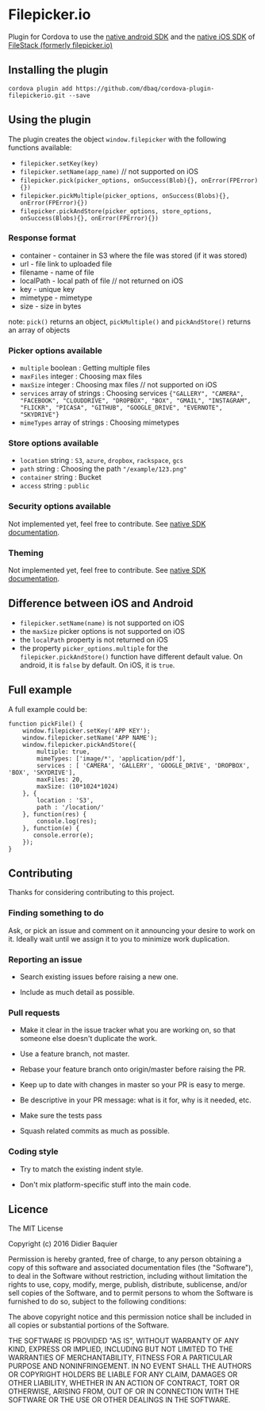 # Filepicker.io 

Plugin for Cordova to use the [native android SDK](https://github.com/Ink/filepicker-android) and the [native iOS SDK](https://github.com/filestack/FSPicker) of [FileStack (formerly filepicker.io)](https://www.filestack.com/) 

## Installing the plugin ##
```
cordova plugin add https://github.com/dbaq/cordova-plugin-filepickerio.git --save
```

## Using the plugin ##
The plugin creates the object `window.filepicker` with the following functions available:

 * `filepicker.setKey(key)`
 * `filepicker.setName(app_name)` // not supported on iOS
 * `filepicker.pick(picker_options, onSuccess(Blob){}, onError(FPError){})`
 * `filepicker.pickMultiple(picker_options, onSuccess(Blobs){}, onError(FPError){})`
 * `filepicker.pickAndStore(picker_options, store_options, onSuccess(Blobs){}, onError(FPError){})`

### Response format ##
 * container - container in S3 where the file was stored (if it was stored)
 * url - file link to uploaded file
 * filename - name of file
 * localPath - local path of file // not returned on iOS
 * key - unique key
 * mimetype - mimetype
 * size - size in bytes

note: `pick()` returns an object, `pickMultiple()` and `pickAndStore()` returns an array of objects

### Picker options available ##
 * ```multiple``` boolean : Getting multiple files
 * ```maxFiles``` integer : Choosing max files
 * ```maxSize``` integer : Choosing max files // not supported on iOS
 * ```services``` array of strings : Choosing services ```{"GALLERY", "CAMERA", "FACEBOOK", "CLOUDDRIVE", "DROPBOX", "BOX", "GMAIL", "INSTAGRAM", "FLICKR", "PICASA", "GITHUB", "GOOGLE_DRIVE", "EVERNOTE", "SKYDRIVE"}```
 * ```mimeTypes``` array of strings : Choosing mimetypes


### Store options available ##
 * ```location``` string : `S3`, `azure`, `dropbox`, `rackspace`, `gcs` 
 * ```path``` string : Choosing the path ```"/example/123.png"```
 * ```container``` string : Bucket
 * ```access``` string :  ```public```

### Security options available ##
Not implemented yet, feel free to contribute. See [native SDK documentation](https://github.com/Ink/filepicker-android#security).

### Theming ##
Not implemented yet, feel free to contribute. See [native SDK documentation](https://github.com/filestack/FSPicker#fstheme).

## Difference between iOS and Android

 * `filepicker.setName(name)` is not supported on iOS
 * the `maxSize` picker options is not supported on iOS
 * the `localPath` property is not returned on iOS
 * the property `picker_options.multiple` for the `filepicker.pickAndStore()` function have different default value. On android, it is `false` by default. On iOS, it is `true`.

## Full example

A full example could be:

```
function pickFile() {
    window.filepicker.setKey('APP KEY');
    window.filepicker.setName('APP NAME');
    window.filepicker.pickAndStore({
        multiple: true,
        mimeTypes: ['image/*', 'application/pdf'],
        services : [ 'CAMERA', 'GALLERY', 'GOOGLE_DRIVE', 'DROPBOX', 'BOX', 'SKYDRIVE'],
        maxFiles: 20,
        maxSize: (10*1024*1024)
    }, {
        location : 'S3',
        path : '/location/'
    }, function(res) {
        console.log(res);
    }, function(e) {
       console.error(e);
    });
}
```

## Contributing

Thanks for considering contributing to this project.

### Finding something to do

Ask, or pick an issue and comment on it announcing your desire to work on it. Ideally wait until we assign it to you to minimize work duplication.

### Reporting an issue

- Search existing issues before raising a new one.

- Include as much detail as possible.

### Pull requests

- Make it clear in the issue tracker what you are working on, so that someone else doesn't duplicate the work.

- Use a feature branch, not master.

- Rebase your feature branch onto origin/master before raising the PR.

- Keep up to date with changes in master so your PR is easy to merge.

- Be descriptive in your PR message: what is it for, why is it needed, etc.

- Make sure the tests pass

- Squash related commits as much as possible.

### Coding style

- Try to match the existing indent style.

- Don't mix platform-specific stuff into the main code.



## Licence ##

The MIT License

Copyright (c) 2016 Didier Baquier

Permission is hereby granted, free of charge, to any person obtaining a copy
of this software and associated documentation files (the "Software"), to deal
in the Software without restriction, including without limitation the rights
to use, copy, modify, merge, publish, distribute, sublicense, and/or sell
copies of the Software, and to permit persons to whom the Software is
furnished to do so, subject to the following conditions:

The above copyright notice and this permission notice shall be included in
all copies or substantial portions of the Software.

THE SOFTWARE IS PROVIDED "AS IS", WITHOUT WARRANTY OF ANY KIND, EXPRESS OR
IMPLIED, INCLUDING BUT NOT LIMITED TO THE WARRANTIES OF MERCHANTABILITY,
FITNESS FOR A PARTICULAR PURPOSE AND NONINFRINGEMENT. IN NO EVENT SHALL THE
AUTHORS OR COPYRIGHT HOLDERS BE LIABLE FOR ANY CLAIM, DAMAGES OR OTHER
LIABILITY, WHETHER IN AN ACTION OF CONTRACT, TORT OR OTHERWISE, ARISING FROM,
OUT OF OR IN CONNECTION WITH THE SOFTWARE OR THE USE OR OTHER DEALINGS IN
THE SOFTWARE.
